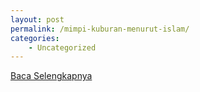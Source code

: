 ```yaml
---
layout: post
permalink: /mimpi-kuburan-menurut-islam/
categories:
    - Uncategorized
---
```


[Baca Selengkapnya](/09)